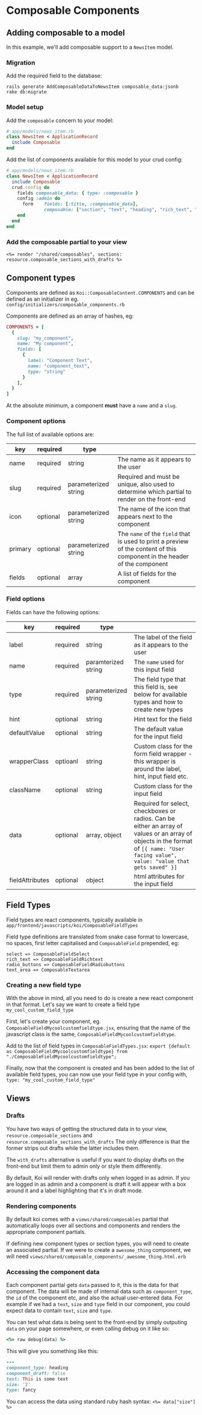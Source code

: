 # Composable Components

## Adding composable to a model

In this example, we'll add composable support to a `NewsItem` model.

### Migration

Add the required field to the database:

```
rails generate AddComposableDataToNewsItem composable_data:jsonb
rake db:migrate
```

### Model setup

Add the `composable` concern to your model:

```ruby
# app/models/news_item.rb
class NewsItem < ApplicationRecord
  include Composable
end
```

Add the list of components available for this model to your crud config:

```ruby
# app/models/news_item.rb
class NewsItem < ApplicationRecord
  include Composable
  crud.config do
    fields composable_data: { type: :composable }
    config :admin do
      form    fields: [:title, :composable_data],
              composable: ["section", "text", "heading", "rich_text", "google_ad", "related_news_items"]
    end
  end
end
```

### Add the composable partial to your view

```erb
<%= render "/shared/composables", sections: resource.composable_sections_with_drafts %>
```

## Component types

Components are defined as `Koi::ComposableContent.COMPONENTS` and can be defined as an initializer in eg. `config/initializers/composable_components.rb`

Components are defined as an array of hashes, eg:

```ruby
COMPONENTS = [
  {
    slug: "my_component",
    name: "My component",
    fields: [
      {
        label: "Component Text",
        name: "component_text",
        type: "string"
      }
    ],
  }
]
```

At the absolute minimum, a component **must** have a `name` and a `slug`.

### Component options

The full list of available options are:

|key|required|type| |
|--|--|--|--|
|name|required|string|The name as it appears to the user|
|slug|required|parameterized string|Required and must be unique, also used to determine which partial to render on the front-end|
|icon|optional|parameterized string|The name of the icon that appears next to the component|
|primary|optional|parameterized string|The `name` of the `field` that is used to print a preview of the content of this component in the header of the component|
|fields|optional|array|A list of fields for the component|

### Field options
 
Fields can have the following options:

|key|required|type| |
|--|--|--|--|
|label|required|string|The label of the field as it appears to the user|
|name|required|paramterized string|The `name` used for this input field|
|type|required|parameterized string|The field type that this field is, see below for available types and how to create new types|
|hint|optional|string|Hint text for the field|
|defaultValue|optional|string|The default value for the input field|
|wrapperClass|optioanl|string|Custom class for the form field wrapper - this wrapper is around the label, hint, input field etc.|
|className|optional|string|Custom class for the input field|
|data|optional|array, object|Required for select, checkboxes or radios. Can be either an array of values or an array of objects in the format of `[{ name: "User facing value", value: "value that gets saved" }]`|
|fieldAttributes|optional|object|html attributes for the input field|

## Field Types

Field types are react components, typically available in `app/frontend/javascripts/koi/ComposableFieldTypes`

Field type definitions are translated from snake case format to lowercase, no spaces, first letter capitalised and `ComposableField` prepended, eg:

```
select => ComposableFieldSelect
rich_text => ComposableFieldRichtext
radio_buttons => ComposableFieldRadiobuttons
text_area => ComposableTextarea
```

### Creating a new field type

With the above in mind, all you need to do is create a new react component in that format.
Let's say we want to create a field type `my_cool_custom_field_type`

First, let's create your component, eg. `ComposableFieldMycoolcustomfieldtype.jsx`, ensuring that the name of the javascript class is the same, `ComposableFieldMycoolcustomfieldtype`.

Add to the list of field types in `ComposableFieldTypes.jsx`:
`export {default as ComposableFieldMycoolcustomfieldtype} from "./ComposableFieldMycoolcustomfieldtype";`

Finally, now that the component is created and has been added to the list of available field types, you can now use your field type in your config with, `type: "my_cool_custom_field_type"`

## Views

### Drafts

You have two ways of getting the structured data in to your view, `resource.composable_sections` and `resource.composable_sections_with_drafts`
The only difference is that the former strips out drafts while the latter includes them.

The `with_drafts` alternative is useful if you want to display drafts on the front-end but limit them to admin only or style them differently.

By default, Koi will render with drafts only when logged in as admin. If you are logged in as admin and a component is draft it will appear with a box around it and a label highlighting that it's in draft mode.

### Rendering components

By default koi comes with a `views/shared/composables` partial that automatically loops over all sections and components and renders the appropriate component partials.

If defining new component types or section types, you will need to create an associated partial. If we were to create a `awesome_thing` component, we will need `views/shared/composable_components/_awesome_thing.html.erb`

### Accessing the component data

Each component partial gets `data` passed to it, this is the data for that component. The data will be made of internal data such as `component_type`, the `id` of the component etc, and also the actual user-entered data. For example if we had a `text`, `size` and `type` field in our component, you could expect data to contain `text`, `size` and `type`.

You can test what data is being sent to the front-end by simply outputing `data` on your page somewhere, or even calling debug on it like so:

```ruby
<%= raw debug(data) %>
```

This will give you something like this:

```ruby
---
component_type: heading
component_draft: false
text: This is some text
size: '2'
type: fancy
```

You can access the data using standard ruby hash syntax: `<%= data["size"] %>`